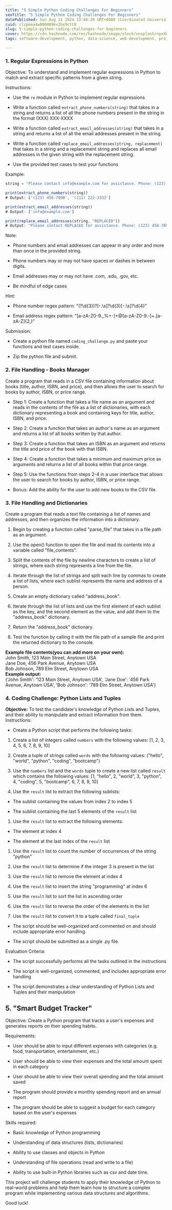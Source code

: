 ```yaml
---
title: "5 Simple Python Coding Challenges For Beginners"
seoTitle: "5 Simple Python Coding Challenges For Beginners"
datePublished: Sun Aug 11 2024 13:48:20 GMT+0000 (Coordinated Universal Time)
cuid: clzpmea4w000009kv2he9ctt8
slug: 5-simple-python-coding-challenges-for-beginners
cover: https://cdn.hashnode.com/res/hashnode/image/stock/unsplash/npxXWgQ33ZQ/upload/b9f5d5e0e0a46bcc21cd42695094c8db.jpeg
tags: software-development, python, data-science, web-development, projects, beginners, software-engineering, coding-challenge, python-beginner, python-projects

---
```


### 1\. Regular Expressions in Python

Objective: To understand and implement regular expressions in Python to match and extract specific patterns from a given string.

Instructions:

* Use the `re` module in Python to implement regular expressions
    
* Write a function called `extract_phone_numbers(string)` that takes in a string and returns a list of all the phone numbers present in the string in the format (XXX) XXX-XXXX
    
* Write a function called `extract_email_addresses(string)` that takes in a string and returns a list of all the email addresses present in the string.
    
* Write a function called `replace_email_addresses(string, replacement)` that takes in a string and a replacement string and replaces all email addresses in the given string with the replacement string.
    
* Use the provided test cases to test your functions
    

Example:

```javascript
string = "Please contact info@example.com for assistance. Phone: (123) 456-7890 or (111) 222-3333"

print(extract_phone_numbers(string))
# Output: ['(123) 456-7890', '(111) 222-3333']

print(extract_email_addresses(string))
# Output: ['info@example.com']

print(replace_email_addresses(string, "REPLACED"))
# Output: "Please contact REPLACED for assistance. Phone: (123) 456-7890 or (111) 222-3333"
```

Note:

* Phone numbers and email addresses can appear in any order and more than once in the provided string.
    
* Phone numbers may or may not have spaces or dashes in between digits.
    
* Email addresses may or may not have .com, .edu, .gov, etc.
    
* Be mindful of edge cases
    

Hint:

* Phone number regex pattern: "(?\\d{3})?\[-.\\s\]?\\d{3}\[-.\\s\]?\\d{4}"
    
* Email address regex pattern: "\[a-zA-Z0-9.\_%+-\]+@\[a-zA-Z0-9.-\]+.\[a-zA-Z\]{2,}"
    

Submission:

* Create a python file named `coding_challenge.py` and paste your functions and test cases inside.
    
* Zip the python file and submit.
    

### **2\. File Handling - Books Manager**

Create a program that reads in a CSV file containing information about books (title, author, ISBN, and price), and then allows the user to search for books by author, ISBN, or price range.

* Step 1: Create a function that takes a file name as an argument and reads in the contents of the file as a list of dictionaries, with each dictionary representing a book and containing keys for title, author, ISBN, and price.
    
* Step 2: Create a function that takes an author's name as an argument and returns a list of all books written by that author.
    
* Step 3: Create a function that takes an ISBN as an argument and returns the title and price of the book with that ISBN.
    
* Step 4: Create a function that takes a minimum and maximum price as arguments and returns a list of all books within that price range.
    
* Step 5: Use the functions from steps 2-4 in a user interface that allows the user to search for books by author, ISBN, or price range.
    
* Bonus: Add the ability for the user to add new books to the CSV file.
    

### **3\. File Handling and Dictionaries**

Create a program that reads a text file containing a list of names and addresses, and then organizes the information into a dictionary.

1. Begin by creating a function called "parse\_file" that takes in a file path as an argument.
    
2. Use the open() function to open the file and read its contents into a variable called "file\_contents".
    
3. Split the contents of the file by newline characters to create a list of strings, where each string represents a line from the file.
    
4. Iterate through the list of strings and split each line by commas to create a list of lists, where each sublist represents the name and address of a person.
    
5. Create an empty dictionary called "address\_book".
    
6. Iterate through the list of lists and use the first element of each sublist as the key, and the second element as the value, and add them to the "address\_book" dictionary.
    
7. Return the "address\_book" dictionary.
    
8. Test the function by calling it with the file path of a sample file and print the returned dictionary to the console.
    

**Example file contents(you can add more on your own):**  
John Smith, 123 Main Street, Anytown USA  
Jane Doe, 456 Park Avenue, Anytown USA  
Bob Johnson, 789 Elm Street, Anytown USA  
**Example output:**  
{'John Smith': '123 Main Street, Anytown USA', 'Jane Doe': '456 Park Avenue, Anytown USA', 'Bob Johnson': '789 Elm Street, Anytown USA'}

### **4\. Coding Challenge**: Python Lists and Tuples

**Objective:** To test the candidate's knowledge of Python Lists and Tuples, and their ability to manipulate and extract information from them.  
Instructions:

* Create a Python script that performs the following tasks:
    

1. Create a list of integers called `numbers` with the following values: \[1, 2, 3, 4, 5, 6, 7, 8, 9, 10\]
    
2. Create a tuple of strings called `words` with the following values: ("hello", "world", "python", "coding", "bootcamp")
    
3. Use the `numbers` list and the `words` tuple to create a new list called `result` which contains the following values: \[1, "hello", 2, "world", 3, "python", 4, "coding", 5, "bootcamp", 6, 7, 8, 9, 10\]
    
4. Use the `result` list to extract the following sublists:
    

* The sublist containing the values from index 2 to index 5
    
* The sublist containing the last 5 elements of the `result` list
    

1. Use the `result` list to extract the following elements:
    

* The element at index 4
    
* The element at the last index of the `result` list
    

1. Use the `result` list to count the number of occurrences of the string "python"
    
2. Use the `result` list to determine if the integer 3 is present in the list
    
3. Use the `result` list to remove the element at index 4
    
4. Use the `result` list to insert the string "programming" at index 6
    
5. Use the `result` list to sort the list in ascending order
    
6. Use the `result` list to reverse the order of the elements in the list
    
7. Use the `result` list to convert it to a tuple called `final_tuple`
    

* The script should be well-organized and commented on and should include appropriate error handling.
    
* The script should be submitted as a single .py file.
    

Evaluation Criteria:

* The script successfully performs all the tasks outlined in the instructions
    
* The script is well-organized, commented, and includes appropriate error handling
    
* The script demonstrates a clear understanding of Python Lists and Tuples and their manipulation
    

## 5\. "Smart Budget Tracker"

Objective: Create a Python program that tracks a user's expenses and generates reports on their spending habits.

Requirements:

* User should be able to input different expenses with categories (e.g. food, transportation, entertainment, etc.)
    
* User should be able to view their expenses and the total amount spent in each category
    
* User should be able to view their overall spending and the total amount saved
    
* The program should provide a monthly spending report and an annual report
    
* The program should be able to suggest a budget for each category based on the user's expenses
    

Skills required:

* Basic knowledge of Python programming
    
* Understanding of data structures (lists, dictionaries)
    
* Ability to use classes and objects in Python
    
* Understanding of file operations (read and write to a file)
    
* Ability to use built-in Python libraries such as csv and date time.
    

This project will challenge students to apply their knowledge of Python to real-world problems and help them learn how to structure a complex program while implementing various data structures and algorithms.

Good luck!